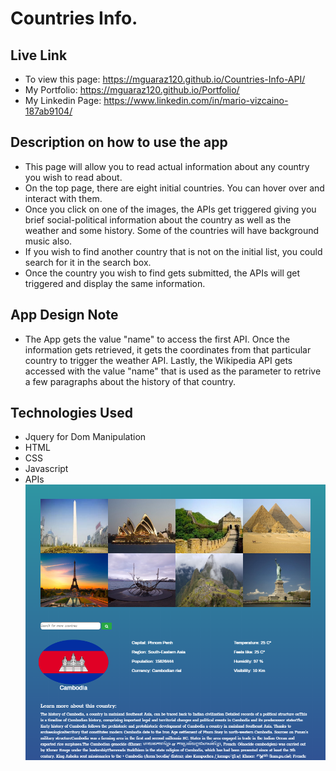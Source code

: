 # Countries Info.

## Live Link

- To view this page: https://mguaraz120.github.io/Countries-Info-API/
- My Portfolio: https://mguaraz120.github.io/Portfolio/
- My Linkedin Page: https://www.linkedin.com/in/mario-vizcaino-187ab9104/

## Description on how to use the app

- This page will allow you to read actual information about any country you wish to read about.
- On the top page, there are eight initial countries. You can hover over and interact with them.
- Once you click on one of the images, the APIs get triggered giving you brief social-political information about the country as well as the weather and some history. Some of the countries will have background music also.
- If you wish to find another country that is not on the initial list, you could search for it in the search box.
- Once the country you wish to find gets submitted, the APIs will get triggered and display the same information.

## App Design Note

- The App gets the value "name" to access the first API. Once the information gets retrieved, it gets the coordinates from that particular country to trigger the weather API. Lastly, the Wikipedia API gets accessed with the value "name" that is used as the parameter to retrive a few paragraphs about the history of that country.

## Technologies Used

- Jquery for Dom Manipulation
- HTML
- CSS
- Javascript
- APIs
  ![Image description](assets/images/Capture.PNG)
